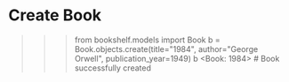 # Create Book

>>> from bookshelf.models import Book
>>> b = Book.objects.create(title="1984", author="George Orwell", publication_year=1949)
>>> b
<Book: 1984>  # Book successfully created
